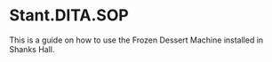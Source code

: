 # Stant.DITA.SOP
This is a guide on how to use the Frozen Dessert Machine installed in Shanks Hall. 
